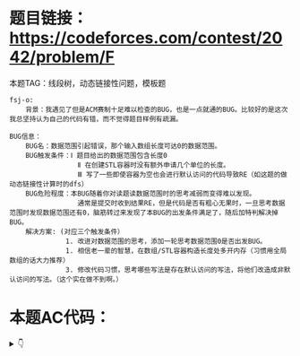 # 题目链接：https://codeforces.com/contest/2042/problem/F

本题TAG：线段树，动态链接性问题，模板题

    fsj-o: 
        背景：我遇见了但是ACM赛制十足难以检查的BUG，也是一点就通的BUG。比较好的是这次我总坚持认为自己的代码有错，而不觉得题目样例有疏漏。
    
    BUG信息：
        BUG名：数据范围引起错误，那个输入数组长度可达0的数据范围。
        BUG触发条件：Ⅰ 题目给出的数据范围包含长度0
                     Ⅱ 在创建STL容器时没有额外申请几个单位的长度。
                     Ⅲ 写了一些即使容器为空也会进行默认访问的代码导致RE（如这题的做动态链接性计算时的dfs）
        BUG危险程度：本BUG随着你对读题读数据范围时的思考减弱而变得难以发现。
                     通常是提交时收到结果RE，但是代码是否有粗心无果时，一旦思考数据范围时发现数据范围还有0，脑筋转过来发现了本BUG的出发条件满足了，随后加特判解决掉BUG。
        解决方案: (对应三个触发条件）
                  1. 改进对数据范围的思考，添加一轮思考数据范围0是否出发BUG。
                  1. 相信老一辈的智慧，在数组/STL容器构造长度处多开内存（习惯用全局数组的话大力推荐）
                  3. 修改代码习惯，思考哪些写法是存在默认访问的写法，将他们改造成非默认访问的写法。（这个实在做不到啊。）



# 本题AC代码：
<details>
<summary> 👇 </summary>

```cpp
#include <bits/stdc++.h>
using namespace std;
template<class T> ostream& operator<<(ostream& os, const vector<T>& a) { for (const T& x : a) { os << x << ' '; } return os; }

struct DSU_Rollback {
  struct dsu_save {
    int v, szV, u, szU;
  };
  vector<int> p, sz;
  int comps;
  vector<dsu_save> his;
  DSU_Rollback(int n): p(n), sz(n, 1), comps(n) {
    iota(p.begin(), p.end(), 0);
  }
  int root(int v) {
    return p[v] == v ? v : root(p[v]);
  }
  bool join(int v, int u) {
    int a = root(v), b = root(u);
    if (a == b) return false;
    if (sz[a] > sz[b]) swap(a, b);
    his.push_back({a, sz[a], b, sz[b]});
    p[a] = b;
    sz[b] += sz[a];
    comps--;
    return true;
  }
  void rollback() {
    if (his.empty()) return;
    auto [v, szV, u, szU] = his.back();
    his.pop_back();
    p[v] = v;
    sz[v] = szV;
    p[u] = u;
    sz[u] = szU;
    comps++;
  }
};


struct QueryTree {
  int q;
  vector<vector<pair<int, int>>> t;
  DSU_Rollback dsu;
  vector<int> answers;
  QueryTree(int q, int n): q(q), t(4*q), dsu(n), answers(q) {};
  void add(int l, int r, pair<int, int> toJoin, int v = 1, int tl = 0, int tr = -1) {
    if (tr < 0) tr = q-1;
    if (r < tl || tr < l) return;
    else if (l <= tl && tr <= r) {
      t[v].push_back(toJoin);
      return;
    } else {
      int tm = (tl+tr)/2;
      add(l, r, toJoin, 2*v, tl, tm);
      add(l, r, toJoin, 2*v+1, tm+1, tr);
      return;
    }
  }
  void dfs(int v = 1, int tl = 0, int tr = -1) {
    if (tr < 0) tr = q-1;
    int cnt = 0;
    for (auto [a, b] : t[v]) {
      if (dsu.join(a, b)) cnt++;
    }
    if (tl == tr) {
      answers[tl] = dsu.comps;
    } else {
      int tm = (tl+tr)/2;
      dfs(2*v, tl, tm);
      dfs(2*v+1, tm+1, tr);
    }
    for (int i = 0; i < cnt; i++) {
      dsu.rollback();
    }
  }
};

void solve() {
#ifdef LOCAL_DBG
  freopen("../input.txt", "r", stdin);
  freopen("../output.txt", "w", stdout);
#else
  freopen("connect.in", "r", stdin);
  freopen("connect.out", "w", stdout);
#endif

  int n, q;
  cin >> n >> q;
  if (q == 0) {
    return;
  }
  
  struct Query {
    char type;
    int v, u;
  };
  vector<Query> a(q);

  map<pair<int, int>, int> mp;
  QueryTree Tree(q, n);

  for (int i = 0; i < q; i++) {
    auto &[type, v, u] = a[i];
    cin >> type;
    if (type != '?') {
      cin >> v >> u;
      --v; --u;
      if (v > u) swap(v, u);
      if (type == '-') {
        auto it = mp.extract({v, u});
        int l = it.mapped(), r = i-1;
        Tree.add(l, r, {v, u});
      } else {
        mp[{v, u}] = i;
      }
    }
  }

  for (auto [vu, i] : mp) {
    Tree.add(i, q-1, vu);
  }

  Tree.dfs();

  for (int i = 0; i < q; i++) {
    if (a[i].type == '?') {
      cout << Tree.answers[i] << '\n';
    }
  }
}


int32_t main() {
  ios::sync_with_stdio(false); cin.tie(nullptr);
#ifdef TEST_SOLUTION_N_TIMES
  freopen("../input.txt", "r", stdin);
  int N;
  cin >> N;
  for (int i = 0; i < N; i++)
#endif
          solve();
  return 0;
}

//#ifdef LOCAL_DBG1
//#include "dbg/che.h" // https://github.com/visitpage/ONLINE_JUDGE_LOCAL_DBG/blob/main/che.h
//#include "dbg/gen.h" // https://github.com/visitpage/ONLINE_JUDGE_LOCAL_DBG/blob/main/gen.h
//struct DBG {
//  DBG() {
//    while (true) {
//      gen::testcases("../input.txt", 1, [&] (ofstream& file) {
//        // generating testcase...
//      });
//      che::program("../input.txt", "../outputA.txt", solve).run();
//      che::program("../input.txt", "../outputB.txt", [&] () {
//        // brute force...
//      }).run();
//      assert(che::isContentConsistent("../outputA.txt", "../outputB.txt"));
//    }
//  }
//};
//[[maybe_unused]] DBG run_debug;
//#endif
```
</details>